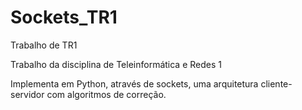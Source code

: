 # Sockets_TR1
Trabalho de TR1

Trabalho da disciplina de Teleinformática e Redes 1

Implementa em Python, através de sockets, uma arquitetura cliente-servidor com algoritmos de correção.
